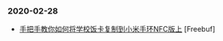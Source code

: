 ### 2020-02-28

* [手把手教你如何将学校饭卡复制到小米手环NFC版上](https://www.freebuf.com/articles/terminal/227717.html) [Freebuf]
